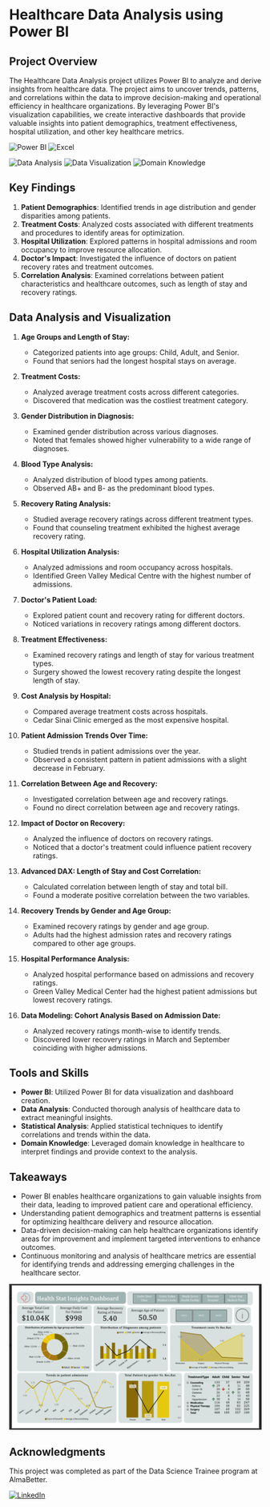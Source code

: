 # Healthcare Data Analysis using Power BI

## Project Overview

The Healthcare Data Analysis project utilizes Power BI to analyze and derive insights from healthcare data. The project aims to uncover trends, patterns, and correlations within the data to improve decision-making and operational efficiency in healthcare organizations. By leveraging Power BI's visualization capabilities, we create interactive dashboards that provide valuable insights into patient demographics, treatment effectiveness, hospital utilization, and other key healthcare metrics.

<p>
    <img src="https://img.shields.io/badge/Tool-Power%20BI-purple" alt="Power BI" />
    <img src="https://img.shields.io/badge/Tool-Excel-brightgreen" alt="Excel" />
</p>
<p>
    <img src="https://img.shields.io/badge/Skill-Data%20Analysis-yellow" alt="Data Analysis" />
    <img src="https://img.shields.io/badge/Skill-Data%20Visualization-blueviolet" alt="Data Visualization" />
    <img src="https://img.shields.io/badge/Skill-Domain%20Knowledge-orange" alt="Domain Knowledge" />
</p>


## Key Findings

1. **Patient Demographics**: Identified trends in age distribution and gender disparities among patients.
2. **Treatment Costs**: Analyzed costs associated with different treatments and procedures to identify areas for optimization.
3. **Hospital Utilization**: Explored patterns in hospital admissions and room occupancy to improve resource allocation.
4. **Doctor's Impact**: Investigated the influence of doctors on patient recovery rates and treatment outcomes.
5. **Correlation Analysis**: Examined correlations between patient characteristics and healthcare outcomes, such as length of stay and recovery ratings.

## Data Analysis and Visualization

1. **Age Groups and Length of Stay:**
    - Categorized patients into age groups: Child, Adult, and Senior.
    - Found that seniors had the longest hospital stays on average.

2. **Treatment Costs:**
    - Analyzed average treatment costs across different categories.
    - Discovered that medication was the costliest treatment category.

3. **Gender Distribution in Diagnosis:**
    - Examined gender distribution across various diagnoses.
    - Noted that females showed higher vulnerability to a wide range of diagnoses.

4. **Blood Type Analysis:**
    - Analyzed distribution of blood types among patients.
    - Observed AB+ and B- as the predominant blood types.

5. **Recovery Rating Analysis:**
    - Studied average recovery ratings across different treatment types.
    - Found that counseling treatment exhibited the highest average recovery rating.

6. **Hospital Utilization Analysis:**
    - Analyzed admissions and room occupancy across hospitals.
    - Identified Green Valley Medical Centre with the highest number of admissions.

7. **Doctor's Patient Load:**
    - Explored patient count and recovery rating for different doctors.
    - Noticed variations in recovery ratings among different doctors.

8. **Treatment Effectiveness:**
    - Examined recovery ratings and length of stay for various treatment types.
    - Surgery showed the lowest recovery rating despite the longest length of stay.

9. **Cost Analysis by Hospital:**
    - Compared average treatment costs across hospitals.
    - Cedar Sinai Clinic emerged as the most expensive hospital.

10. **Patient Admission Trends Over Time:**
    - Studied trends in patient admissions over the year.
    - Observed a consistent pattern in patient admissions with a slight decrease in February.

11. **Correlation Between Age and Recovery:**
    - Investigated correlation between age and recovery ratings.
    - Found no direct correlation between age and recovery ratings.

12. **Impact of Doctor on Recovery:**
    - Analyzed the influence of doctors on recovery ratings.
    - Noticed that a doctor's treatment could influence patient recovery ratings.

13. **Advanced DAX: Length of Stay and Cost Correlation:**
    - Calculated correlation between length of stay and total bill.
    - Found a moderate positive correlation between the two variables.

14. **Recovery Trends by Gender and Age Group:**
    - Examined recovery ratings by gender and age group.
    - Adults had the highest admission rates and recovery ratings compared to other age groups.

15. **Hospital Performance Analysis:**
    - Analyzed hospital performance based on admissions and recovery ratings.
    - Green Valley Medical Center had the highest patient admissions but lowest recovery ratings.

16. **Data Modeling: Cohort Analysis Based on Admission Date:**
    - Analyzed recovery ratings month-wise to identify trends.
    - Discovered lower recovery ratings in March and September coinciding with higher admissions.


## Tools and Skills

- **Power BI**: Utilized Power BI for data visualization and dashboard creation.
- **Data Analysis**: Conducted thorough analysis of healthcare data to extract meaningful insights.
- **Statistical Analysis**: Applied statistical techniques to identify correlations and trends within the data.
- **Domain Knowledge**: Leveraged domain knowledge in healthcare to interpret findings and provide context to the analysis.

## Takeaways

- Power BI enables healthcare organizations to gain valuable insights from their data, leading to improved patient care and operational efficiency.
- Understanding patient demographics and treatment patterns is essential for optimizing healthcare delivery and resource allocation.
- Data-driven decision-making can help healthcare organizations identify areas for improvement and implement targeted interventions to enhance outcomes.
- Continuous monitoring and analysis of healthcare metrics are essential for identifying trends and addressing emerging challenges in the healthcare sector.
<div style="text-align:center;">
    <img src="https://github.com/Navjotkhatri/Advancing_Healthcare_Analysis_through_Data_Insights/blob/main/Screenshot%202024-04-06%20141240.png" alt="Dashboard" />
</div>

## Acknowledgments

This project was completed as part of the Data Science Trainee program at AlmaBetter.

[![LinkedIn](https://img.shields.io/badge/LinkedIn-Connect-blue)](https://www.linkedin.com/in/navjot-khatri-5721a5179/)
